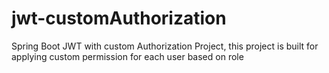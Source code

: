 # jwt-customAuthorization
Spring Boot JWT with custom Authorization Project, this project is built for applying custom permission for each user based on role
